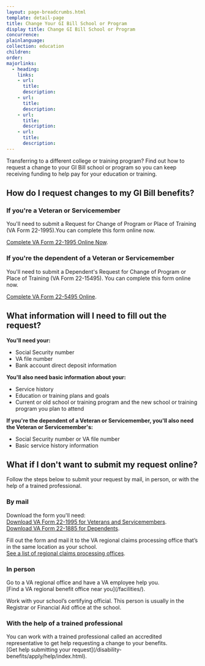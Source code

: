 ```yaml
---
layout: page-breadcrumbs.html
template: detail-page
title: Change Your GI Bill School or Program
display title: Change GI Bill School or Program
concurrence: 
plainlanguage: 
collection: education
children: 
order: 
majorlinks:
  - heading:
    links:
    - url: 
      title: 
      description: 
    - url: 
      title: 
      description: 
    - url: 
      title: 
      description: 
    - url: 
      title: 
      description: 
---
```


<div class="va-introtext">

Transferring to a different college or training program? Find out how to request a change to your GI Bill school or program so you can keep receiving funding to help pay for your education or training.

</div>

<h2>How do I request changes to my GI Bill benefits?</h2>

<h3>If you're a Veteran or Servicemember</h3>

You'll need to submit a Request for Change of Program or Place of Training (VA Form 22-1995).You can complete this form online now.

[Complete VA Form 22-1995 Online Now](/education/apply-for-education-benefits/application/1995/introduction).

<h3>If you're the dependent of a Veteran or Servicemember</h3>

You'll need to submit a Dependent's Request for Change of Program or Place of Training (VA Form 22-15495). You can complete this form online now.

[Complete VA Form 22-5495 Online](/education/apply-for-education-benefits/application/5495/introduction).

<h2>What information will I need to fill out the request?</h2>

<b>You'll need your:</b>
- Social Security number
- VA file number
- Bank account direct deposit information

<b>You'll also need basic information about your:</b>
- Service history
- Education or training plans and goals 
- Current or old school or training program and the new school or training program you plan to attend

<b>If you're the dependent of a Veteran or Servicemember, you'll also need the Veteran or Servicemember's:</b>
- Social Security number or VA file number
- Basic service history information

<h2>What if I don't want to submit my request online?</h2>

Follow the steps below to submit your request by mail, in person, or with the help of a trained professional. 

<h3>By mail</h3>

Download the form you'll need:<br>
[Download VA Form 22-1995 for Veterans and Servicemembers](https://www.vba.va.gov/pubs/forms/vba-22-1995-are.pdf).<br>
[Download VA Form 22-1885 for Dependents](https://www.vba.va.gov/pubs/forms/vba-22-5495-are.pdf).

Fill out the form and mail it to the VA regional claims processing office that’s in the same location as your school.<br>
[See a list of regional claims processing offices](https://www.benefits.va.gov/gibill/regional_processing.asp).

<h3>In person</h3>
Go to a VA regional office and have a VA employee help you.<br>
[Find a VA regional benefit office near you](/facilities/).

Work with your school’s certifying official. This person is usually in the Registrar or Financial Aid office at the school.

<h3>With the help of a trained professional</h3>
You can work with a trained professional called an accredited representative to get help requesting a change to your benefits.<br> 
[Get help submitting your request](/disability-benefits/apply/help/index.html).
